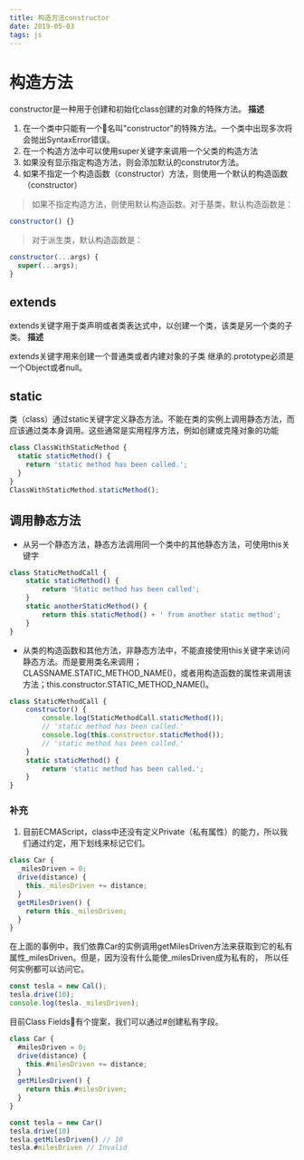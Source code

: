 ```yaml
---
title: 构造方法constructor
date: 2019-05-03
tags: js
---
```


# 构造方法

constructor是一种用于创建和初始化class创建的对象的特殊方法。
**描述**

1. 在一个类中只能有一个名叫"constructor"的特殊方法。一个类中出现多次将会抛出SyntaxError错误。
2. 在一个构造方法中可以使用super关键字来调用一个父类的构造方法
3. 如果没有显示指定构造方法，则会添加默认的construtor方法。
4. 如果不指定一个构造函数（constructor）方法，则使用一个默认的构造函数（constructor）

> 如果不指定构造方法，则使用默认构造函数。对于基类，默认构造函数是：

``` js
constructor() {}
```

> 对于派生类，默认构造函数是：

``` js
constructor(...args) {
  super(...args);
}
```

## extends

extends关键字用于类声明或者类表达式中，以创建一个类，该类是另一个类的子类。
**描述**

extends关键字用来创建一个普通类或者内建对象的子类
继承的.prototype必须是一个Object或者null。

## static

类（class）通过static关键字定义静态方法。不能在类的实例上调用静态方法，而应该通过类本身调用。这些通常是实用程序方法，例如创建或克隆对象的功能

``` js
class ClassWithStaticMethod {
  static staticMethod() {
    return 'static method has been called.';
  }
}
ClassWithStaticMethod.staticMethod();
```

## 调用静态方法

* 从另一个静态方法，静态方法调用同一个类中的其他静态方法，可使用this关键字

``` js
class StaticMethodCall {
    static staticMethod() {
        return 'Static method has been called';
    }
    static anotherStaticMethod() {
        return this.staticMethod() + ' from another static method';
    }
}
```

* 从类的构造函数和其他方法，非静态方法中，不能直接使用this关键字来访问静态方法。而是要用类名来调用；
CLASSNAME.STATIC_METHOD_NAME()，或者用构造函数的属性来调用该方法；this.constructor.STATIC_METHOD_NAME()。

``` js
class StaticMethodCall {
    constructor() {
        console.log(StaticMethodCall.staticMethod());
        // 'static method has been called.'
        console.log(this.constructor.staticMethod());
        // 'static method has been called.'
    }
    static staticMethod() {
        return 'static method has been called.';
    }
}
```

### 补充

1. 目前ECMAScript，class中还没有定义Private（私有属性）的能力，所以我们通过约定，用下划线来标记它们。

``` js
class Car {
  _milesDriven = 0;
  drive(distance) {
    this._milesDriven += distance;
  }
  getMilesDriven() {
    return this._milesDriven;
  }
}
```

在上面的事例中，我们依靠Car的实例调用getMilesDriven方法来获取到它的私有属性_milesDriven。但是，因为没有什么能使_milesDriven成为私有的，
所以任何实例都可以访问它。

``` js
const tesla = new Cal();
tesla.drive(10);
console.log(tesla._milesDriven);
```

目前Class Fields有个提案，我们可以通过#创建私有字段。

``` js
class Car {
  #milesDriven = 0;
  drive(distance) {
    this.#milesDriven += distance;
  }
  getMilesDriven() {
    return this.#milesDriven;
  }
}

const tesla = new Car()
tesla.drive(10)
tesla.getMilesDriven() // 10
tesla.#milesDriven // Invalid
```
